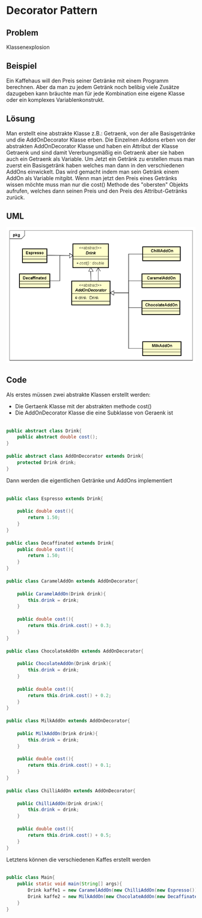 # Decorator Pattern

## Problem

Klassenexplosion

## Beispiel

Ein Kaffehaus will den Preis seiner Getränke mit einem Programm berechnen. Aber da man zu jedem Getränk noch belibig viele Zusätze dazugeben kann bräuchte man für jede Kombination eine eigene Klasse oder ein komplexes Variablenkonstrukt.

## Lösung

Man erstellt eine abstrakte Klasse z.B.: Getraenk, von der alle Basisgetränke und die AddOnDecorator Klasse erben. Die Einzelnen Addons erben von der abstrakten AddOnDecorator Klasse und haben ein Attribut der Klasse Getraenk und sind damit Vererbungsmäßig ein Getraenk aber sie haben auch ein Getraenk als Variable. Um Jetzt ein Getränk zu erstellen muss man zuerst ein Basisgetränk haben welches man dann in den verschiedenen AddOns einwickelt. Das wird gemacht indem man sein Getränk einem AddOn als Variable mitgibt. Wenn man jetzt den Preis eines Getränks wissen möchte muss man nur die cost() Methode des "obersten" Objekts aufrufen, welches dann seinen Preis und den Preis des Attribut-Getränks zurück.

## UML

![Decorator UML-Diagramm](DecoratorPattern.png "Decorator")

## Code

Als erstes müssen zwei abstrakte Klassen erstellt werden:

* Die Gertaenk Klasse mit der abstrakten methode cost()
* Die AddOnDecorator Klasse die eine Subklasse von Geraenk ist

```java

public abstract class Drink{
	public abstract double cost();
}

public abstract class AddOnDecorator extends Drink{
	protected Drink drink;
}

```

Dann werden die eigentlichen Getränke und AddOns implementiert

```java

public class Espresso extends Drink{

	public double cost(){
		return 1.50;
	}
}

public class Decaffinated extends Drink{
	public double cost(){
		return 1.50;
	}
}

public class CaramelAddOn extends AddOnDecorator{

	public CaramelAddOn(Drink drink){
		this.drink = drink;
	}

	public double cost(){
		return this.drink.cost() + 0.3;
	}
}

public class ChocolateAddOn extends AddOnDecorator{

	public ChocolateAddOn(Drink drink){
		this.drink = drink;
	}

	public double cost(){
		return this.drink.cost() + 0.2;
	}
}

public class MilkAddOn extends AddOnDecorator{

	public MilkAddOn(Drink drink){
		this.drink = drink;
	}

	public double cost(){
		return this.drink.cost() + 0.1;
	}
}

public class ChilliAddOn extends AddOnDecorator{

	public ChilliAddOn(Drink drink){
		this.drink = drink;
	}
	
	public double cost(){
		return this.drink.cost() + 0.5;
	}
}

```

Letztens können die verschiedenen Kaffes erstellt werden

```java

public class Main{
	public static void main(String[] args){
		Drink kaffe1 = new CaramelAddOn(new ChilliAddOn(new Espresso()));
		Drink kaffe2 = new MilkAddOn(new ChocolateAddOn(new Decaffinated()));
	}
}

```
